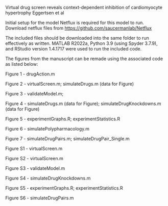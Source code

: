 Virtual drug screen reveals context-dependent inhibition of cardiomyocyte hypertrophy
Eggertsen et al

Initial setup for the model
Netflux is required for this model to run. Download netflux files from https://github.com/saucermanlab/Netflux

The included files should be downloaded into the same folder to run effectively as written.
MATLAB R2022a, Python 3.9 (using Spyder 3.7.9), and RStudio version 1.4.1717 were used to run the included code.

The figures from the manuscript can be remade using the associated code as listed below:

Figure 1 - drugAction.m

Figure 2 - virtualScreen.m; simulateDrugs.m (data for Figure)

Figure 3 - validateModel.m; 

Figure 4 - simulateDrugs.m (data for Figure); simulateDrugKnockdowns.m (data for Figure)

Figure 5 - experimentGraphs.R; experimentStatistics.R

Figure 6 - simulatePolypharmacology.m

Figure 7 - simulateDrugPairs.m; simulateDrugPair_Single.m

Figure S1 - virtualScreen.m

Figure S2 - virtualScreen.m

Figure S3 - validateModel.m

Figure S4 - simulateDrugKnockdowns.m

Figure S5 - experimentGraphs.R; experimentStatistics.R

Figure S6 - simulateDrugPairs.m
